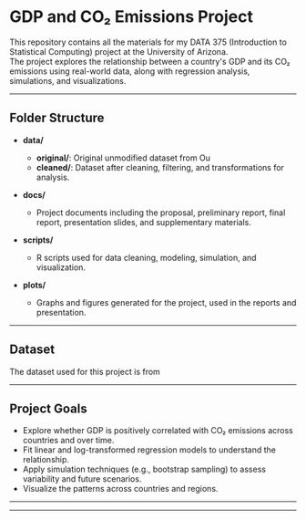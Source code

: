 # GDP and CO₂ Emissions Project

This repository contains all the materials for my DATA 375 (Introduction to Statistical Computing) project at the University of Arizona.  
The project explores the relationship between a country's GDP and its CO₂ emissions using real-world data, along with regression analysis, simulations, and visualizations.

---

## Folder Structure

- **data/**
  - **original/**: Original unmodified dataset from Ou
  - **cleaned/**: Dataset after cleaning, filtering, and transformations for analysis.

- **docs/**
  - Project documents including the proposal, preliminary report, final report, presentation slides, and supplementary materials.

- **scripts/**
  - R scripts used for data cleaning, modeling, simulation, and visualization.

- **plots/**
  - Graphs and figures generated for the project, used in the reports and presentation.

---

## Dataset

The dataset used for this project is from 


---

## Project Goals

- Explore whether GDP is positively correlated with CO₂ emissions across countries and over time.
- Fit linear and log-transformed regression models to understand the relationship.
- Apply simulation techniques (e.g., bootstrap sampling) to assess variability and future scenarios.
- Visualize the patterns across countries and regions.

---



****
